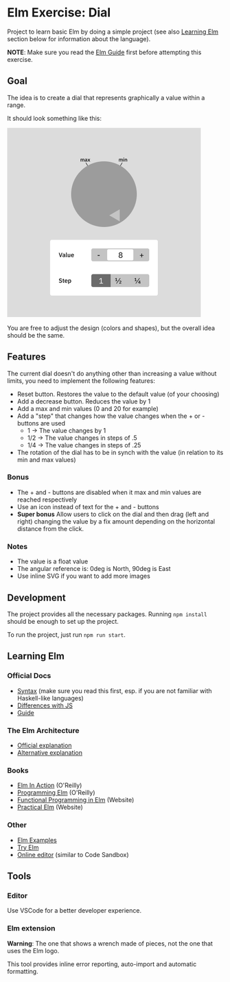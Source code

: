 # Elm Exercise: Dial

Project to learn basic Elm by doing a simple project (see also [Learning Elm](#learning-elm) section below for information about the language).

**NOTE**: Make sure you read the [Elm Guide](https://guide.elm-lang.org) first before attempting this exercise.

## Goal

The idea is to create a dial that represents graphically a value within a range.

It should look something like this:

![](Dial_Mockup.png)

You are free to adjust the design (colors and shapes), but the overall idea should be the same.

## Features

The current dial doesn't do anything other than increasing a value without limits, you need to implement the following features:

- Reset button. Restores the value to the default value (of your choosing)
- Add a decrease button. Reduces the value by 1
- Add a max and min values (0 and 20 for example)
- Add a "step" that changes how the value changes when the + or - buttons are used
  - 1 -> The value changes by 1
  - 1/2 -> The value changes in steps of .5
  - 1/4 -> The value changes in steps of .25
- The rotation of the dial has to be in synch with the value (in relation to its min and max values)

### Bonus

- The + and - buttons are disabled when it max and min values are reached respectively
- Use an icon instead of text for the + and - buttons
- **Super bonus** Allow users to click on the dial and then drag (left and right) changing the value by a fix amount depending on the horizontal distance from the click.

### Notes

- The value is a float value
- The angular reference is: 0deg is North, 90deg is East
- Use inline SVG if you want to add more images

## Development

The project provides all the necessary packages. Running `npm install` should be enough to set up the project.

To run the project, just run `npm run start`.

## Learning Elm

### Official Docs

- [Syntax](https://elm-lang.org/docs/syntax) (make sure you read this first, esp. if you are not familiar with Haskell-like languages)
- [Differences with JS](https://elm-lang.org/docs/from-javascript)
- [Guide](https://guide.elm-lang.org)

### The Elm Architecture

- [Official explanation](https://guide.elm-lang.org/architecture/)
- [Alternative explanation](https://lucamug.medium.com/the-elm-architecture-tea-animation-3efc555e8faf)

### Books

- [Elm In Action](https://learning.oreilly.com/library/view/elm-in-action/9781617294044/) (O'Reilly)
- [Programming Elm](https://learning.oreilly.com/library/view/programming-elm/9781680507164/) (O'Reilly)
- [Functional Programming in Elm](https://functional-programming-in-elm.netlify.app/) (Website)
- [Practical Elm](https://korban.net/elm/book/) (Website)

### Other

- [Elm Examples](https://elm-lang.org/examples)
- [Try Elm](https://elm-lang.org/try)
- [Online editor](https://ellie-app.com/new) (similar to Code Sandbox)

## Tools

### Editor

Use VSCode for a better developer experience.

### Elm extension

**Warning**: The one that shows a wrench made of pieces, not the one that uses the Elm logo.

This tool provides inline error reporting, auto-import and automatic formatting.
